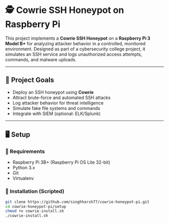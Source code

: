 # 🕵️ Cowrie SSH Honeypot on Raspberry Pi

This project implements a **Cowrie SSH Honeypot** on a **Raspberry Pi 3 Model B+** for analyzing attacker behavior in a controlled, monitored environment. Designed as part of a cybersecurity college project, it simulates an SSH service and logs unauthorized access attempts, commands, and malware uploads.

---

## 🔧 Project Goals

- Deploy an SSH honeypot using **Cowrie**
- Attract brute-force and automated SSH attacks
- Log attacker behavior for threat intelligence
- Simulate fake file systems and commands
- Integrate with SIEM (optional: ELK/Splunk)

---

## 🖥️ Setup

### 🔗 Requirements

- Raspberry Pi 3B+ (Raspberry Pi OS Lite 32-bit)
- Python 3.x
- Git
- Virtualenv

### 📜 Installation (Scripted)

```bash
git clone https://github.com/singhharsh77/cowrie-honeypot-pi.git
cd cowrie-honeypot-pi/setup
chmod +x cowrie-install.sh
./cowrie-install.sh
